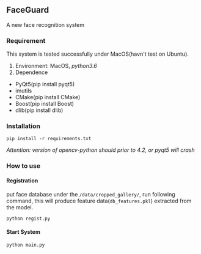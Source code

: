 ## FaceGuard

A new face recognition system

### Requirement

This system is tested successfully under MacOS(havn't test on Ubuntu).
1. Environment: MacOS, *python3.6*
2. Dependence
- PyQt5(pip install pyqt5)
- imutils
- CMake(pip install CMake)
- Boost(pip install Boost)
- dlib(pip install dlib)

### Installation

```
pip install -r requirements.txt
```

*Attention: version of opencv-python should prior to 4.2, or pyqt5 will crash*

### How to use

#### Registration
put face database under the `/data/cropped_gallery/`, run following command, this will produce feature data(`db_features.pkl`) extracted from the model.

```
python regist.py
```

#### Start System
```
python main.py
```